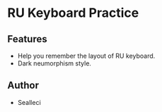 # RU Keyboard Practice

## Features

- Help you remember the layout of RU keyboard.
- Dark neumorphism style.

## Author

- Sealleci
